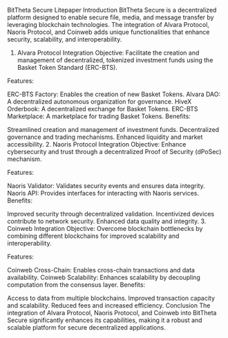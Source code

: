 BitTheta Secure Litepaper
Introduction
BitTheta Secure is a decentralized platform designed to enable secure file, media, and message transfer by leveraging blockchain technologies. The integration of Alvara Protocol, Naoris Protocol, and Coinweb adds unique functionalities that enhance security, scalability, and interoperability.

1. Alvara Protocol Integration
Objective: Facilitate the creation and management of decentralized, tokenized investment funds using the Basket Token Standard (ERC-BTS).

Features:

ERC-BTS Factory: Enables the creation of new Basket Tokens.
Alvara DAO: A decentralized autonomous organization for governance.
HiveX Orderbook: A decentralized exchange for Basket Tokens.
ERC-BTS Marketplace: A marketplace for trading Basket Tokens.
Benefits:

Streamlined creation and management of investment funds.
Decentralized governance and trading mechanisms.
Enhanced liquidity and market accessibility.
2. Naoris Protocol Integration
Objective: Enhance cybersecurity and trust through a decentralized Proof of Security (dPoSec) mechanism.

Features:

Naoris Validator: Validates security events and ensures data integrity.
Naoris API: Provides interfaces for interacting with Naoris services.
Benefits:

Improved security through decentralized validation.
Incentivized devices contribute to network security.
Enhanced data quality and integrity.
3. Coinweb Integration
Objective: Overcome blockchain bottlenecks by combining different blockchains for improved scalability and interoperability.

Features:

Coinweb Cross-Chain: Enables cross-chain transactions and data availability.
Coinweb Scalability: Enhances scalability by decoupling computation from the consensus layer.
Benefits:

Access to data from multiple blockchains.
Improved transaction capacity and scalability.
Reduced fees and increased efficiency.
Conclusion
The integration of Alvara Protocol, Naoris Protocol, and Coinweb into BitTheta Secure significantly enhances its capabilities, making it a robust and scalable platform for secure decentralized applications.